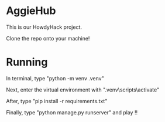 # AggieHub

This is our HowdyHack project. 

Clone the repo onto your machine!

# Running

In terminal, type "python -m venv .venv"

Next, enter the virtual environment with ".venv\scripts\activate\"

After, type "pip install -r requirements.txt"

Finally, type "python manage.py runserver" and play !!
